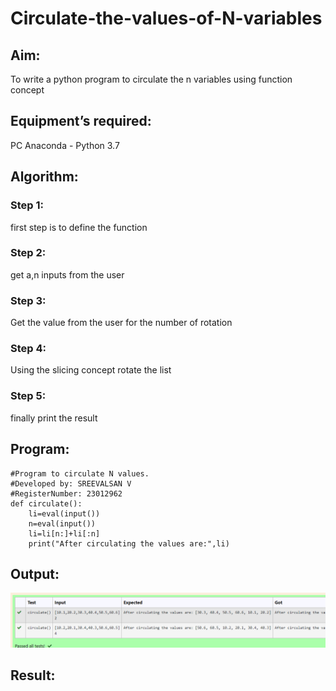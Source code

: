 # Circulate-the-values-of-N-variables
## Aim:
To write a python program to circulate the n variables using function concept
## Equipment’s required:
PC
Anaconda - Python 3.7
## Algorithm: 
### Step 1: 
first step is to define the function
### Step 2: 
get a,n inputs from the user
### Step 3: 
Get the value from the user for the number of rotation
### Step 4: 
Using the slicing concept rotate the list
### Step 5:
finally print the result

## Program:
```
#Program to circulate N values.
#Developed by: SREEVALSAN V
#RegisterNumber: 23012962
def circulate():
    li=eval(input())
    n=eval(input())
    li=li[n:]+li[:n]
    print("After circulating the values are:",li)
```

## Output:
![Alt text](image.png)

## Result:
